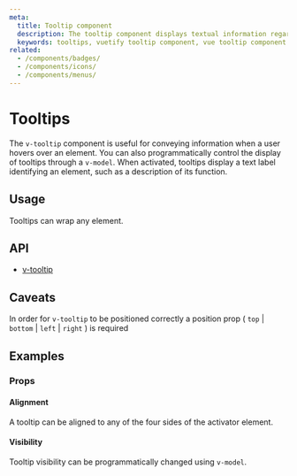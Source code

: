 ```yaml
---
meta:
  title: Tooltip component
  description: The tooltip component displays textual information regarding the element it is attached to.
  keywords: tooltips, vuetify tooltip component, vue tooltip component
related:
  - /components/badges/
  - /components/icons/
  - /components/menus/
---
```


# Tooltips

The `v-tooltip` component is useful for conveying information when a user hovers over an element. You can also programmatically control the display of tooltips through a `v-model`. When activated, tooltips display a text label identifying an element, such as a description of its function.

<entry-ad />

## Usage

Tooltips can wrap any element.

<example file="v-tooltip/usage" />

## API

- [v-tooltip](/api/v-tooltip)

## Caveats

<alert type="info">

  In order for `v-tooltip` to be positioned correctly a position prop ( `top` | `bottom` | `left` | `right` ) is required

</alert>

## Examples

### Props

#### Alignment

A tooltip can be aligned to any of the four sides of the activator element.

<example file="v-tooltip/prop-alignment" />

#### Visibility

Tooltip visibility can be programmatically changed using `v-model`.

<example file="v-tooltip/prop-visibility" />

<backmatter />
